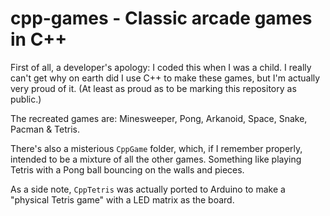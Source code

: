 # cpp-games - Classic arcade games in C++

First of all, a developer's apology: I coded this when I was a child. I really can't get why on earth did I use C++ to make these games, but I'm actually very proud of it. (At least as proud as to be marking this repository as public.)

The recreated games are: Minesweeper, Pong, Arkanoid, Space, Snake, Pacman & Tetris.

There's also a misterious ```CppGame``` folder, which, if I remember properly, intended to be a mixture of all the other games. Something like playing Tetris with a Pong ball bouncing on the walls and pieces.

As a side note, ```CppTetris``` was actually ported to Arduino to make a "physical Tetris game" with a LED matrix as the board.
